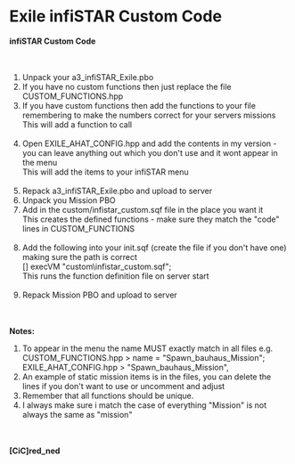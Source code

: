 # Exile infiSTAR Custom Code

<b>infiSTAR Custom Code</b><br>
<br><br>
1. Unpack your a3_infiSTAR_Exile.pbo<br>
2. If you have no custom functions then just replace the file CUSTOM_FUNCTIONS.hpp<br>
3. If you have custom functions then add the functions to your file remembering to make the numbers correct for your servers missions<br>
This will add a function to call<br><br>
4. Open EXILE_AHAT_CONFIG.hpp and add the contents in my version - you can leave anything out which you don't use and it wont appear in the menu<br>
This will add the items to your infiSTAR menu<br><br>
5. Repack a3_infiSTAR_Exile.pbo and upload to server<br>
6. Unpack you Mission PBO<br>
7. Add in the custom/infistar_custom.sqf file in the place you want it<br>
This creates the defined functions - make sure they match the "code" lines in CUSTOM_FUNCTIONS<br><br>
8. Add the following into your init.sqf (create the file if you don't have one) making sure the path is correct<br>
[] execVM "custom\infistar_custom.sqf"; <br>
This runs the function definition file on server start<br><br>
9. Repack Mission PBO and upload to server<br>
<br><br>

<b>Notes:</b><br>
1. To appear in the menu the name MUST exactly match in all files e.g.<br>
 CUSTOM_FUNCTIONS.hpp > name = "Spawn_bauhaus_Mission";<br>
 EXILE_AHAT_CONFIG.hpp >  "Spawn_bauhaus_Mission",<br>
2. An example of static mission items is in the files, you can delete the lines if you don't want to use or uncomment and adjust<br>
3. Remember that all functions should be unique.<br>
4. I always make sure i match the case of everything "Mission" is not always the same as "mission"<br>
<br><br>

<b>[CiC]red_ned</b>
